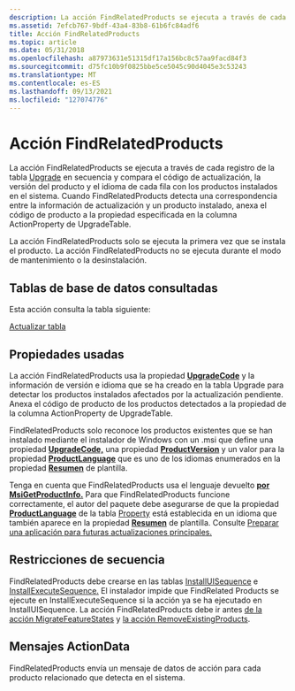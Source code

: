 ```yaml
---
description: La acción FindRelatedProducts se ejecuta a través de cada registro de la tabla Upgrade en secuencia y compara el código de actualización, la versión del producto y el idioma de cada fila con los productos instalados en el sistema.
ms.assetid: 7efcb767-9bdf-43a4-83b8-61b6fc84adf6
title: Acción FindRelatedProducts
ms.topic: article
ms.date: 05/31/2018
ms.openlocfilehash: a87973631e51315df17a156bc8c57aa9facd84f3
ms.sourcegitcommit: d75fc10b9f0825bbe5ce5045c90d4045e3c53243
ms.translationtype: MT
ms.contentlocale: es-ES
ms.lasthandoff: 09/13/2021
ms.locfileid: "127074776"
---
```

# <a name="findrelatedproducts-action"></a>Acción FindRelatedProducts

La acción FindRelatedProducts se ejecuta a través de cada registro de la tabla [Upgrade](upgrade-table.md) en secuencia y compara el código de actualización, la versión del producto y el idioma de cada fila con los productos instalados en el sistema. Cuando FindRelatedProducts detecta una correspondencia entre la información de actualización y un producto instalado, anexa el código de producto a la propiedad especificada en la columna ActionProperty de UpgradeTable.

La acción FindRelatedProducts solo se ejecuta la primera vez que se instala el producto. La acción FindRelatedProducts no se ejecuta durante el modo de mantenimiento o la desinstalación.

## <a name="database-tables-queried"></a>Tablas de base de datos consultadas

Esta acción consulta la tabla siguiente:

[Actualizar tabla](upgrade-table.md)

## <a name="properties-used"></a>Propiedades usadas

La acción FindRelatedProducts usa la propiedad [**UpgradeCode**](upgradecode.md) y la información de versión e idioma que se ha creado en la tabla Upgrade para detectar los productos instalados afectados por la actualización pendiente. Anexa el código de producto de los productos detectados a la propiedad de la columna ActionProperty de UpgradeTable.

FindRelatedProducts solo reconoce los productos existentes que se han instalado mediante el instalador de Windows con un .msi que define una propiedad [**UpgradeCode,**](upgradecode.md) una propiedad [**ProductVersion**](productversion.md) y un valor para la propiedad [**ProductLanguage**](productlanguage.md) que es uno de los idiomas enumerados en la propiedad [**Resumen**](template-summary.md) de plantilla.

Tenga en cuenta que FindRelatedProducts usa el lenguaje devuelto [**por MsiGetProductInfo.**](/windows/desktop/api/Msi/nf-msi-msigetproductinfoa) Para que FindRelatedProducts funcione correctamente, el autor del paquete debe asegurarse de que la propiedad [**ProductLanguage**](productlanguage.md) de la tabla [Property](property-table.md) está establecida en un idioma que también aparece en la propiedad [**Resumen**](template-summary.md) de plantilla. Consulte [Preparar una aplicación para futuras actualizaciones principales.](preparing-an-application-for-future-major-upgrades.md)

## <a name="sequence-restrictions"></a>Restricciones de secuencia

FindRelatedProducts debe crearse en las tablas [InstallUISequence](installuisequence-table.md) e [InstallExecuteSequence.](installexecutesequence-table.md) El instalador impide que FindRelated Products se ejecute en InstallExecuteSequence si la acción ya se ha ejecutado en InstallUISequence. La acción FindRelatedProducts debe ir antes [de la acción MigrateFeatureStates](migratefeaturestates-action.md) y [la acción RemoveExistingProducts](removeexistingproducts-action.md).

## <a name="actiondata-messages"></a>Mensajes ActionData

FindRelatedProducts envía un mensaje de datos de acción para cada producto relacionado que detecta en el sistema.

 

 



